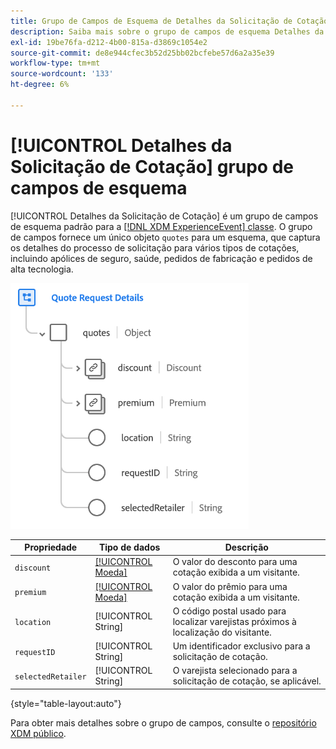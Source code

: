 ```yaml
---
title: Grupo de Campos de Esquema de Detalhes da Solicitação de Cotação
description: Saiba mais sobre o grupo de campos de esquema Detalhes da solicitação de cotação.
exl-id: 19be76fa-d212-4b00-815a-d3869c1054e2
source-git-commit: de8e944cfec3b52d25bb02bcfebe57d6a2a35e39
workflow-type: tm+mt
source-wordcount: '133'
ht-degree: 6%

---
```


# [!UICONTROL Detalhes da Solicitação de Cotação] grupo de campos de esquema

[!UICONTROL Detalhes da Solicitação de Cotação] é um grupo de campos de esquema padrão para a [[!DNL XDM ExperienceEvent] classe](../../classes/experienceevent.md). O grupo de campos fornece um único objeto `quotes` para um esquema, que captura os detalhes do processo de solicitação para vários tipos de cotações, incluindo apólices de seguro, saúde, pedidos de fabricação e pedidos de alta tecnologia.

![](../../images/field-groups/quote-request-details.png)

| Propriedade | Tipo de dados | Descrição |
| --- | --- | --- |
| `discount` | [[!UICONTROL Moeda]](../../data-types/currency.md) | O valor do desconto para uma cotação exibida a um visitante. |
| `premium` | [[!UICONTROL Moeda]](../../data-types/currency.md) | O valor do prêmio para uma cotação exibida a um visitante. |
| `location` | [!UICONTROL String] | O código postal usado para localizar varejistas próximos à localização do visitante. |
| `requestID` | [!UICONTROL String] | Um identificador exclusivo para a solicitação de cotação. |
| `selectedRetailer` | [!UICONTROL String] | O varejista selecionado para a solicitação de cotação, se aplicável. |

{style="table-layout:auto"}

Para obter mais detalhes sobre o grupo de campos, consulte o [repositório XDM público](https://github.com/adobe/xdm/blob/master/docs/reference/fieldgroups/experience-event/experienceevent-quote-request-details.schema.json).
